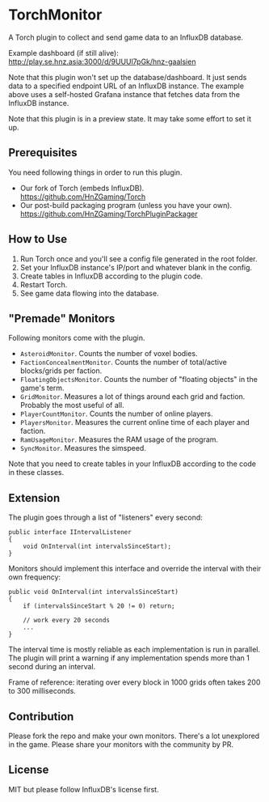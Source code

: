 ﻿TorchMonitor
===

A Torch plugin to collect and send game data to an InfluxDB database. 

Example dashboard (if still alive): http://play.se.hnz.asia:3000/d/9UUUl7pGk/hnz-gaalsien

Note that this plugin won't set up the database/dashboard. It just sends data to a specified endpoint URL of an InfluxDB instance.
The example above uses a self-hosted Grafana instance that fetches data from the InfluxDB instance.

Note that this plugin is in a preview state. It may take some effort to set it up.

Prerequisites
---

You need following things in order to run this plugin.

- Our fork of Torch (embeds InfluxDB). https://github.com/HnZGaming/Torch
- Our post-build packaging program (unless you have your own). https://github.com/HnZGaming/TorchPluginPackager

How to Use
---

1. Run Torch once and you'll see a config file generated in the root folder.
2. Set your InfluxDB instance's IP/port and whatever blank in the config.
3. Create tables in InfluxDB according to the plugin code.
3. Restart Torch.
4. See game data flowing into the database.

"Premade" Monitors
---

Following monitors come with the plugin.

- `AsteroidMonitor`. Counts the number of voxel bodies.
- `FactionConcealmentMonitor`. Counts the number of total/active blocks/grids per faction.
- `FloatingObjectsMonitor`. Counts the number of "floating objects" in the game's term.
- `GridMonitor`. Measures a lot of things around each grid and faction. Probably the most useful of all.
- `PlayerCountMonitor`. Counts the number of online players.
- `PlayersMonitor`. Measures the current online time of each player and faction.
- `RamUsageMonitor`. Measures the RAM usage of the program.
- `SyncMonitor`. Measures the simspeed.

Note that you need to create tables in your InfluxDB according to the code in these classes.

Extension
---

The plugin goes through a list of "listeners" every second:

    public interface IIntervalListener
    {
        void OnInterval(int intervalsSinceStart);
    }

Monitors should implement this interface and override the interval with their own frequency:

    public void OnInterval(int intervalsSinceStart)
    {
        if (intervalsSinceStart % 20 != 0) return;
        
        // work every 20 seconds
        ...
    }

The interval time is mostly reliable as each implementation is run in parallel. 
The plugin will print a warning if any implementation spends more than 1 second during an interval.

Frame of reference: iterating over every block in 1000 grids often takes 200 to 300 milliseconds.

Contribution
---

Please fork the repo and make your own monitors. There's a lot unexplored in the game. Please share your monitors with the community by PR.

License
---

MIT but please follow InfluxDB's license first.
